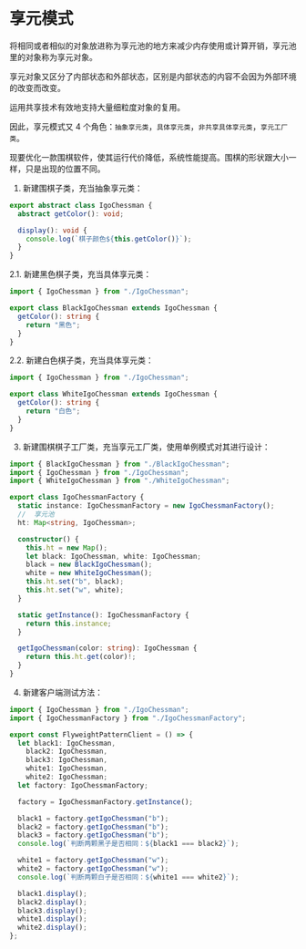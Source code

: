 # 享元模式

将相同或者相似的对象放进称为享元池的地方来减少内存使用或计算开销，享元池里的对象称为享元对象。

享元对象又区分了内部状态和外部状态，区别是内部状态的内容不会因为外部环境的改变而改变。

运用共享技术有效地支持大量细粒度对象的复用。

因此，享元模式又 4 个角色：`抽象享元类`，`具体享元类`，`非共享具体享元类`，`享元工厂类`。

现要优化一款围棋软件，使其运行代价降低，系统性能提高。围棋的形状跟大小一样，只是出现的位置不同。

1. 新建围棋子类，充当抽象享元类：

```ts
export abstract class IgoChessman {
  abstract getColor(): void;

  display(): void {
    console.log(`棋子颜色${this.getColor()}`);
  }
}
```

2.1. 新建黑色棋子类，充当具体享元类：

```ts
import { IgoChessman } from "./IgoChessman";

export class BlackIgoChessman extends IgoChessman {
  getColor(): string {
    return "黑色";
  }
}
```

2.2. 新建白色棋子类，充当具体享元类：

```ts
import { IgoChessman } from "./IgoChessman";

export class WhiteIgoChessman extends IgoChessman {
  getColor(): string {
    return "白色";
  }
}
```

3. 新建围棋棋子工厂类，充当享元工厂类，使用单例模式对其进行设计：

```ts
import { BlackIgoChessman } from "./BlackIgoChessman";
import { IgoChessman } from "./IgoChessman";
import { WhiteIgoChessman } from "./WhiteIgoChessman";

export class IgoChessmanFactory {
  static instance: IgoChessmanFactory = new IgoChessmanFactory();
  //  享元池
  ht: Map<string, IgoChessman>;

  constructor() {
    this.ht = new Map();
    let black: IgoChessman, white: IgoChessman;
    black = new BlackIgoChessman();
    white = new WhiteIgoChessman();
    this.ht.set("b", black);
    this.ht.set("w", white);
  }

  static getInstance(): IgoChessmanFactory {
    return this.instance;
  }

  getIgoChessman(color: string): IgoChessman {
    return this.ht.get(color)!;
  }
}
```

4. 新建客户端测试方法：

```ts
import { IgoChessman } from "./IgoChessman";
import { IgoChessmanFactory } from "./IgoChessmanFactory";

export const FlyweightPatternClient = () => {
  let black1: IgoChessman,
    black2: IgoChessman,
    black3: IgoChessman,
    white1: IgoChessman,
    white2: IgoChessman;
  let factory: IgoChessmanFactory;

  factory = IgoChessmanFactory.getInstance();

  black1 = factory.getIgoChessman("b");
  black2 = factory.getIgoChessman("b");
  black3 = factory.getIgoChessman("b");
  console.log(`判断两颗黑子是否相同：${black1 === black2}`);

  white1 = factory.getIgoChessman("w");
  white2 = factory.getIgoChessman("w");
  console.log(`判断两颗白子是否相同：${white1 === white2}`);

  black1.display();
  black2.display();
  black3.display();
  white1.display();
  white2.display();
};
```
